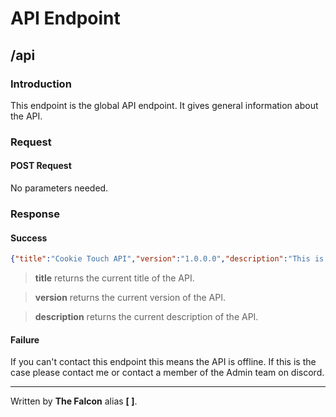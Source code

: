 # API Endpoint

## /api

### Introduction

This endpoint is the global API endpoint. It gives general information about the API.

### Request

#### POST Request

No parameters needed.

### Response

#### Success

```json
{"title":"Cookie Touch API","version":"1.0.0.0","description":"This is the API for handling themes and scripts in Cookie Touch."}
```
> **title** returns the current title of the API.

> **version** returns the current version of the API.

> **description** returns the current description of the API.

#### Failure

If you can't contact this endpoint this means the API is offline. If this is the case please contact me or contact a member of the Admin team on discord.
___

Written by **The Falcon** alias **[ ]**.